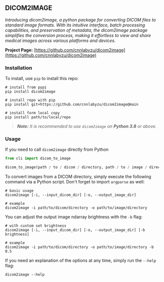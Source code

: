 ## DICOM2IMAGE

*Introducing dicom2image, a python package for converting DICOM files to standard image formats. With its intuitive interface, batch processing capabilities, and preservation of metadata, the dicom2image package simplifies the conversion process, making it effortless to view and share medical images across various platforms and devices.*

**Project Page:** [https://github.com/cnnlabyzu/dicom2image](https://github.com/cnnlabyzu/dicom2image)

### Installation

To install, use `pip` to install this repo:

    # install from pypi
    pip install dicom2image

    # install repo with pip
    pip install git+https://github.com/cnnlabyzu/dicom2image@main

    # install form local copy
    pip install path/to/local/repo


> ***Note:** It is recommended to use `dicom2image` on **Python 3.8** or above.*

### Usage


If you need to call `dicom2image` directly from Python

```Python
from cli import dicom_to_image

dicom_to_image(path / to / dicom / directory, path / to / image / directory, brightness)
```

To convert images from a DICOM directory, simply execute the following command via a Python script. Don't forget to import `argparse` as well:

    # basic usage
    dicom2image [-i, --input_dicom_dir] [-o, --output_image_dir]

    # example
    dicom2image -i path/to/dicom/directory -o path/to/image/directory

You can adjust the output image ndarray brightness with the `-b` flag:

    # with custom set brightness
    dicom2image [-i, --input_dicom_dir] [-o, --output_image_dir] [-b brightness]

    # example
    dicom2image -i path/to/dicom/directory -o path/to/image/directory -b 0.5


If you need an explanation of the options at any time, simply run the `--help` flag:

    dicom2image --help

